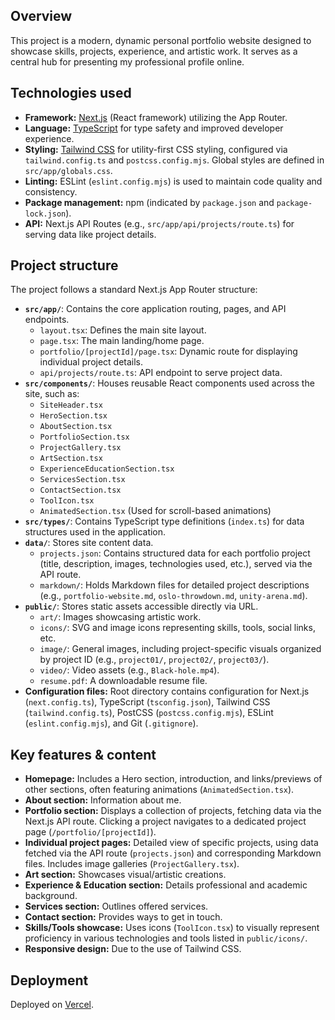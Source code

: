 
## Overview

This project is a modern, dynamic personal portfolio website designed to showcase skills, projects, experience, and artistic work. It serves as a central hub for presenting my professional profile online.

## Technologies used

*   **Framework:** [Next.js](https://nextjs.org/) (React framework) utilizing the App Router.
*   **Language:** [TypeScript](https://www.typescriptlang.org/) for type safety and improved developer experience.
*   **Styling:** [Tailwind CSS](https://tailwindcss.com/) for utility-first CSS styling, configured via `tailwind.config.ts` and `postcss.config.mjs`. Global styles are defined in `src/app/globals.css`.
*   **Linting:** ESLint (`eslint.config.mjs`) is used to maintain code quality and consistency.
*   **Package management:** npm (indicated by `package.json` and `package-lock.json`).
*   **API:** Next.js API Routes (e.g., `src/app/api/projects/route.ts`) for serving data like project details.

## Project structure

The project follows a standard Next.js App Router structure:

*   **`src/app/`**: Contains the core application routing, pages, and API endpoints.
    *   `layout.tsx`: Defines the main site layout.
    *   `page.tsx`: The main landing/home page.
    *   `portfolio/[projectId]/page.tsx`: Dynamic route for displaying individual project details.
    *   `api/projects/route.ts`: API endpoint to serve project data.
*   **`src/components/`**: Houses reusable React components used across the site, such as:
    *   `SiteHeader.tsx`
    *   `HeroSection.tsx`
    *   `AboutSection.tsx`
    *   `PortfolioSection.tsx`
    *   `ProjectGallery.tsx`
    *   `ArtSection.tsx`
    *   `ExperienceEducationSection.tsx`
    *   `ServicesSection.tsx`
    *   `ContactSection.tsx`
    *   `ToolIcon.tsx`
    *   `AnimatedSection.tsx` (Used for scroll-based animations)
*   **`src/types/`**: Contains TypeScript type definitions (`index.ts`) for data structures used in the application.
*   **`data/`**: Stores site content data.
    *   `projects.json`: Contains structured data for each portfolio project (title, description, images, technologies used, etc.), served via the API route.
    *   `markdown/`: Holds Markdown files for detailed project descriptions (e.g., `portfolio-website.md`, `oslo-throwdown.md`, `unity-arena.md`).
*   **`public/`**: Stores static assets accessible directly via URL.
    *   `art/`: Images showcasing artistic work.
    *   `icons/`: SVG and image icons representing skills, tools, social links, etc.
    *   `image/`: General images, including project-specific visuals organized by project ID (e.g., `project01/`, `project02/`, `project03/`).
    *   `video/`: Video assets (e.g., `Black-hole.mp4`).
    *   `resume.pdf`: A downloadable resume file.
*   **Configuration files:** Root directory contains configuration for Next.js (`next.config.ts`), TypeScript (`tsconfig.json`), Tailwind CSS (`tailwind.config.ts`), PostCSS (`postcss.config.mjs`), ESLint (`eslint.config.mjs`), and Git (`.gitignore`).

## Key features & content

*   **Homepage:** Includes a Hero section, introduction, and links/previews of other sections, often featuring animations (`AnimatedSection.tsx`).
*   **About section:** Information about me.
*   **Portfolio section:** Displays a collection of projects, fetching data via the Next.js API route. Clicking a project navigates to a dedicated project page (`/portfolio/[projectId]`).
*   **Individual project pages:** Detailed view of specific projects, using data fetched via the API route (`projects.json`) and corresponding Markdown files. Includes image galleries (`ProjectGallery.tsx`).
*   **Art section:** Showcases visual/artistic creations.
*   **Experience & Education section:** Details professional and academic background.
*   **Services section:** Outlines offered services.
*   **Contact section:** Provides ways to get in touch.
*   **Skills/Tools showcase:** Uses icons (`ToolIcon.tsx`) to visually represent proficiency in various technologies and tools listed in `public/icons/`.
*   **Responsive design:** Due to the use of Tailwind CSS.

## Deployment

Deployed on [Vercel](https://vercel.com/).
